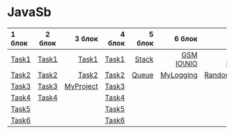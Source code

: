 # JavaSb
| 1 блок        | 2 блок  | 3 блок | 4 блок | 5 блок | 6 блок | 7 блок |8 блок | 9 блок
| :------------ |:---------------:| -----:| -----:| -----:| -----:| -----:| -----:| -----:|
| [Task1](https://github.com/Alcanfel/JavaSb/blob/master/src/Task1.java)  |  [Task1](https://github.com/Alcanfel/JavaSb/tree/master/src/Task7_1)  | [Task1](https://github.com/Alcanfel/JavaSb/tree/master/src/Task11) | [Task1](https://github.com/Alcanfel/JavaSb/tree/master/src/Task1419/Task1) | [Stack](https://github.com/Alcanfel/JavaSb/tree/master/src/Task11/Calculator)|[GSM IO\NIO](https://github.com/Alcanfel/JavaSb/tree/master/src/Task20) |[Потребитель/Производитель](https://github.com/Alcanfel/JavaSb/tree/master/src/Task22) |[JDBS](https://github.com/Alcanfel/JavaSb/tree/master/src/taskBD) |[ReflectionAndAnnotationTask1](https://github.com/Alcanfel/JavaSb/tree/master/src/ReflectionAndAnnotation/Task1) 
| [Task2](https://github.com/Alcanfel/JavaSb/blob/master/src/Task2.java)  |  [Task2](https://github.com/Alcanfel/JavaSb/tree/master/src/Task8_2)        |   [Task2](https://github.com/Alcanfel/JavaSb/tree/master/src/Task12_2) |[Task2](https://github.com/Alcanfel/JavaSb/tree/master/src/Task1419/Task2) | [Queue](https://github.com/Alcanfel/JavaSb/tree/master/src/MyQueue) |[MyLogging](https://github.com/Alcanfel/JavaSb/tree/master/src/Task21)|[RandomTaskOnThread](https://github.com/Alcanfel/JavaSb/tree/master/src/Task23) |[hibernate](https://github.com/Alcanfel/HiperLearn) |[ReflectionAndAnnotationTask2](https://github.com/Alcanfel/JavaSb/tree/master/src/ReflectionAndAnnotation/Task2) 
| [Task3](https://github.com/Alcanfel/JavaSb/blob/master/src/Task3.java)   |  [Task3](https://github.com/Alcanfel/JavaSb/tree/master/src/Task10_3)       |    [MyProject](https://github.com/Alcanfel/JavaSb/tree/master/src/Task13) |[Task3](https://github.com/Alcanfel/JavaSb/tree/master/src/Task1419/Task3) |
| [Task4](https://github.com/Alcanfel/JavaSb/blob/master/src/Task4.java)   |  [Task4](https://github.com/Alcanfel/JavaSb/tree/master/src/Task9_4)  |  | [Task4](https://github.com/Alcanfel/JavaSb/tree/master/src/Task1419/Task4) |
| [Task5](https://github.com/Alcanfel/JavaSb/blob/master/src/Task5.java)   |         |    |[Task5](https://github.com/Alcanfel/JavaSb/tree/master/src/Task1419/Task5) |
| [Task6](https://github.com/Alcanfel/JavaSb/blob/master/src/Task6.java)    |      |   |[Task6](https://github.com/Alcanfel/JavaSb/tree/master/src/Task1419/Task6) |
